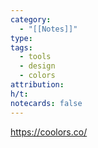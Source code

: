 ```yaml
---
category:
  - "[[Notes]]"
type: 
tags:
  - tools
  - design
  - colors
attribution: 
h/t: 
notecards: false
---
```

https://coolors.co/

